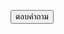 <!DOCTYPE html>
<html>
<head>
  <title>โปรแกรมคำถาม</title>
  <script>
    function checkAnswer() {
      var answer = confirm("คุณพรชนกคุณอยากคืนดีกับผู้ใช้รายนี้หรือไม่?");
      if (answer) {
        alert("(*ﾟ▽ﾟ)ﾉ ทั้งบ้านงงแน่ไอ่เด็กนี่มันยิ้มอะไรทั้งวัน");
      } else {
        alert("(ﾉ_･､) ไม่เป็นไรค่ะเดี๋ยวเราจะหาวิธีใหม่");
      }
    }
  </script>
</head>
<body>

<button onclick="checkAnswer()">ตอบคำถาม</button>

</body>
</html>
